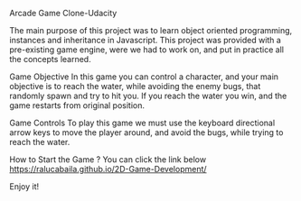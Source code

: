 Arcade Game Clone-Udacity

The main purpose of this project was to learn object oriented programming, instances and inheritance in Javascript.
This project was provided with a pre-existing game engine, were we had to work on, and put in practice all the concepts learned.

Game Objective
In this game you can control a character, and your main objective is to reach the water, while avoiding the enemy bugs, that randomly spawn and try to hit you. If you reach the water you win, and the game restarts from original position.

Game Controls
To play this game we must use the keyboard directional arrow keys to move the player around, and avoid the bugs, while trying to reach the water.

How to Start the Game ?
You can click the link below
https://ralucabaila.github.io/2D-Game-Development/ 

Enjoy it!


